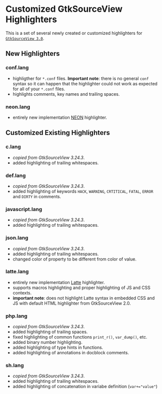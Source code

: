 Customized GtkSourceView Highlighters
=====================================

This is a set of several newly created or customized highlighters for
[`GtkSourceView 3.0`](https://github.com/GNOME/gtksourceview).


New Highlighters
----------------
### conf.lang
* highligther for `*.conf` files. **Important note**: there is no general `conf` syntax so it can happen that the highlighter could not work as expected for all of your `*.conf` files.
* highlights comments, key names and trailing spaces.

### neon.lang
* entirely new implementation [NEON](https://ne-on.org/) highlighter.


Customized Existing Highlighters
--------------------------------
### c.lang
* *copied from GtkSourceView 3.24.3*.
* added highlighting of trailing whitespaces.

### def.lang
* *copied from GtkSourceView 3.24.3*.
* added highlighting of keywords `HACK`, `WARNING`, `CRTITICAL`, `FATAL`, `ERROR` and `DIRTY` in comments.

### javascript.lang
* *copied from GtkSourceView 3.24.3*.
* added highlighting of trailing whitespaces.

### json.lang
* *copied from GtkSourceView 3.24.3*.
* added highlighting of trailing whitespaces.
* changed color of property to be different from color of value.

### latte.lang
* entirely new implementation [Latte](https://latte.nette.org/) highlighter.
* supports macros highlighting and proper highlighting of JS and CSS contexts.
* **important note**: does not highlight Latte syntax in embedded CSS and JS with default HTML highlighter from GtkSourceView 2.0.

### php.lang
* *copied from GtkSourceView 3.24.3*.
* added highlighting of trailing spaces.
* fixed highlighting of common functions `print_r()`, `var_dump()`, etc.
* added binary number highlighting.
* added highlighting of type hints in functions.
* added highlighting of annotations in docblock comments.

### sh.lang
* *copied from GtkSourceView 3.24.3*.
* added highlighting of trailing whitespaces.
* added highlighting of concatenation in variabe definition (`var+="value"`)
